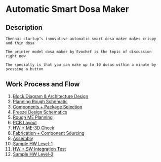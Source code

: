 # Automatic Smart Dosa Maker

## Description

    Chennai startup’s innovative automatic smart dosa maker makes crispy and thin dosa

    The printer model dosa maker by Evochef is the topic of discussion right now

    The specialty is that you can make up to 10 dosas within a minute by pressing a button

## Work Process and Flow

1. [Block Diagram & Architecture Design](#)
2. [Planning Rough Schematic](#)
3. [Components + Package Selection ](#)
4. [Freeze Design Schematics](#)
5. [Rough ME Planning](#)
6. [PCB Layout](#)
7. [HW + ME-3D Check](#)
8. [Fabrication + Component Sourcing](#)
9. [Assembly](#)
10. [Sample HW Level-1](#)
11. [HW + SW Integration Test](#)
12. [Sample HW Level-2](#)